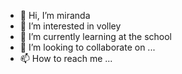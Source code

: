 - 👋 Hi, I’m miranda
- 👀 I’m interested in volley
- 🌱 I’m currently learning at the school
- 💞️ I’m looking to collaborate on ...
- 📫 How to reach me ...

<!---
mirandaedu39/mirandaedu39 is a ✨ special ✨ repository because its `README.md` (this file) appears on your GitHub profile.
You can click the Preview link to take a look at your changes.
--->
